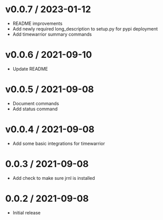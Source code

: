 
v0.0.7 / 2023-01-12
==================

  * README improvements
  * Add newly required long_description to setup.py for pypi deployment
  * Add timewarrior summary commands

v0.0.6 / 2021-09-10
==================

  * Update README

v0.0.5 / 2021-09-08
==================

  * Document commands
  * Add status command

v0.0.4 / 2021-09-08
==================

  * Add some basic integrations for timewarrior

0.0.3 / 2021-09-08
==================

  * Add check to make sure jrnl is installed

0.0.2 / 2021-09-08
==================

  * Initial release
